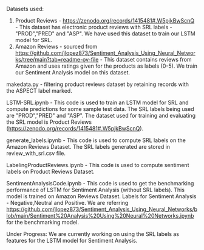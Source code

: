 Datasets used:
1. Product Reviews - https://zenodo.org/records/1415481#.W5pjkBwScnQ - This dataset has electronic product reviews with SRL labels - "PROD","PRED" and "ASP". We have used this dataset to train our LSTM model for SRL.
2. Amazon Reviews - sourced from https://github.com/jlopez873/Sentiment_Analysis_Using_Neural_Networks/tree/main?tab=readme-ov-file - This dataset contains reviews from Amazon
   and uses ratings given for the products as labels (0-5). We train our Sentiment Analysis model on this dataset. 

makedata.py - filtering product reviews dataset by retaining records with the ASPECT label marked. 

LSTM-SRL.ipynb - This code is used to train an LSTM model for SRL and compute predictions for some sample test data. The SRL labels being used are "PROD","PRED" and "ASP". 
The dataset used for training and evaluating the SRL model is Product Reviews (https://zenodo.org/records/1415481#.W5pjkBwScnQ).

generate_labels.ipynb - This code is used to compute SRL labels on the Amazon Reviews Dataset. The SRL labels generated are stored in review_with_srl.csv file.

LabelingProductReviews.ipynb - This code is used to compute sentiment labels on Product Reviews Dataset. 

SentimentAnalysisCode.ipynb - This code is used to get the benchmarking performance of LSTM for Sentiment Analysis (without SRL labels). This model is trained on Amazon Reviews Dataset.
Labels for Sentiment Analysis - Negative,Neutral and Positive. We are referring 
https://github.com/jlopez873/Sentiment_Analysis_Using_Neural_Networks/blob/main/Sentiment%20Analysis%20Using%20Neural%20Networks.ipynb for the benchmarking model. 

Under Progress:
We are currently working on using the SRL labels as features for the LSTM model for Sentiment Analysis.



